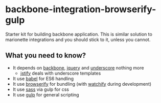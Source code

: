 # backbone-integration-browserify-gulp
Starter kit for building backbone application. This is similar solution to marionette integrations and you should stick to it, unless you cannot. 

## What you need to know?
* It depends on [backbone](https://github.com/jashkenas/backbone), [jquery](https://github.com/jquery/jquery) and [underscore](https://github.com/jashkenas/underscore) nothing more
   * [jstify](github.com/zertosh/jstify) deals with underscore templates
* It use [babel](https://github.com/babel/babel) for ES6 handling
* It use [browserify](https://github.com/substack/node-browserify) for bundling (with [watchify](https://github.com/substack/watchify) during development)
* It use [sass](https://github.com/dlmanning/gulp-sass) via gulp for css
* It use [gulp](https://github.com/gulpjs/gulp) for general scripting
